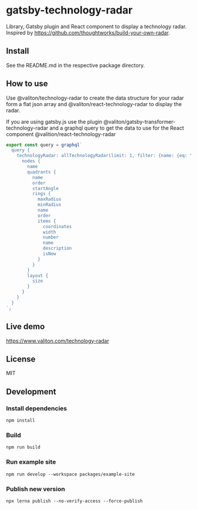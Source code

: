 # gatsby-technology-radar

Library, Gatsby plugin and React component to display a technology radar. Inspired by https://github.com/thoughtworks/build-your-own-radar.

## Install

See the README.md in the respective package directory.

## How to use

Use @valiton/technology-radar to create the data structure for your radar form a flat json array and @valiton/react-technology-radar
to display the radar.

If you are using gatsby.js use the plugin @valiton/gatsby-transformer-technology-radar and a graphql query to get the data
to use for the React component @valition/react-technology-radar

```javascript
export const query = graphql`
  query {
    technologyRadar: allTechnologyRadar(limit: 1, filter: {name: {eq: "Valiton Technology Radar"}}) {
      nodes {
        name
        quadrants {
          name
          order
          startAngle
          rings {
            maxRadius
            minRadius
            name
            order
            items {
              coordinates
              width
              number
              name
              description
              isNew
            }
          }
        }
        layout {
          size
        }
      }
    }
  }
`;
```

## Live demo

https://www.valiton.com/technology-radar

## License

MIT

## Development

### Install dependencies

```shell
npm install
```

### Build

```shell
npm run build
```

### Run example site

```shell
npm run develop --workspace packages/example-site
```

### Publish new version

```shell
npx lerna publish --no-verify-access --force-publish
```

